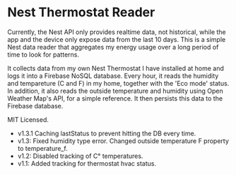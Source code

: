 # Nest Thermostat Reader

Currently, the Nest API only provides realtime data, not historical, while the app and the device only expose data from the last 10 days. This is a simple Nest data reader that aggregates my energy usage over a long period of time to look for patterns.

It collects data from my own Nest Thermostat I have installed at home and logs it into a Firebase NoSQL database. Every hour, it reads the humidity and tempareture (C and F) in my home, together with the 'Eco mode' status. In addition, it also reads the outside temperature and humidity using Open Weather Map's API, for a simple reference. It then persists this data to the Firebase database.

MIT Licensed.

* v1.3.1 Caching lastStatus to prevent hitting the DB every time.
* v1.3: Fixed humidity type error. Changed outside temperature F property to temperature_f.
* v1.2: Disabled tracking of C° temperatures.
* v1.1: Added tracking for thermostat hvac status.